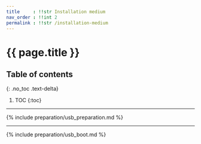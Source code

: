 ```yaml
---
title     : !!str Installation medium
nav_order : !!int 2
permalink : !!str /installation-medium
---
```


# {{ page.title }}

## Table of contents
{: .no_toc .text-delta}

1. TOC
{:toc}

---

{% include preparation/usb_preparation.md %}

---

{% include preparation/usb_boot.md %}

